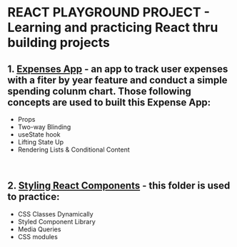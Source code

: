 # REACT PLAYGROUND PROJECT - Learning and practicing React thru building projects


## 1. [Expenses App](https://github.com/thaian161/react-playground/tree/main/Expenses-app) - an app to track user expenses with a fiter by year feature and conduct a simple spending colunm chart. Those following concepts are used to built this Expense App:
  - Props
  - Two-way Blinding
  - useState hook
  - Lifting State Up
  - Rendering Lists & Conditional Content

<br>

## 2. [Styling React Components](https://github.com/thaian161/react-playground/tree/main/styling-react-components) - this folder is used to practice:
  - CSS Classes Dynamically
  - Styled Component Library
  - Media Queries
  - CSS modules

